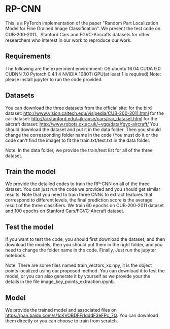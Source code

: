 # RP-CNN
This is a PyTorch implementation of the paper "Random Part Localization Model for Fine Grained Image Classification". We present the test code on CUB-200-2011、Stanford Cars and FGVC-Aircrafts datasets for other researchers who interest in our work to reproduce our work.

## Requirements

The following are the experiment environment:
OS ubuntu 16.04
CUDA 9.0
CUDNN 7.0
Pytorch 0.4.1
4 NVIDIA 1080Ti GPU(at least 1 is required)
Note: please install jupyter to run the code provided.

## Datasets
You can download the three datasets from the official site:
for the bird dataset: 		http://www.vision.caltech.edu/visipedia/CUB-200-2011.html
for the car dataset:  		http://ai.stanford.edu/~jkrause/cars/car_dataset.html
for the aircraft dataset:	http://www.robots.ox.ac.uk/~vgg/data/fgvc-aircraft/
You should download the dataset and put it in the data folder. Then you should change the corresponding folder name in the code
(You must do it or the code can't find the image) to fit the train.txt/test.txt in the data folder.

Note: In the data folder, we provide the train/test list for all of the three dataset.

## Train the model
We provide the detailed codes to train the RP-CNN on all of the three dataset. You can just run the code we provided and you 
should get similar results. Note that you need to train three CNNs to extract features that correspond to different levels, the final prediction score is the average result of the three classifiers. We train 60 epochs on CUB-200-2011 dataset and 100 epochs on Stanford Cars/FGVC-Aircraft dataset.

## Test the model
If you want to test the code, you should first download the dataset, and then download the models, then you should put them in
the right folder, and you need to change the folder name in the code. Finally, Just run the jupyter notebook.

Note: There are some files named train_vectors_xx.npy, it is the object points localized using our proposed method. You can download it to test the model, or you can also generate it by yourself as we provide your the details in the file image_key_points_extraction.ipynb. 

## Model
We provide the trained model and associated files on https://pan.baidu.com/s/1cKVOBDFFi1dddF3eFPc_7Q. You can download them 
directly or you can choose to train from scratch.

